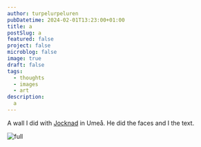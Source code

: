 ```yaml
---
author: turpelurpeluren
pubDatetime: 2024-02-01T13:23:00+01:00
title: a
postSlug: a
featured: false
project: false
microblog: false
image: true
draft: false
tags:
  - thoughts
  - images
  - art
description:
  a
---
```


A wall I did with [Jocknad](https://www.instagram.com/jocknad/) in Umeå. He did the faces and I the text.

![full](https://i.imgur.com/KmfV2H8.png)